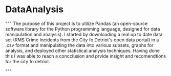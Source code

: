 # DataAnalysis

"""
The purpose of this project is to utilize Pandas (an open-source software library for the Python programming language, designed for data manipulation and analysis). I started by downloading a real up to date data set (RMS Crime Incidents from the City fo Detriot's open data portal) in a .csv format and manipulating the data into various subsets, graphs for analysis, and deployed other statistical analysis techniques. Having done this I was able to reach a concclusion and prvide insight and recomendtions for the city fo detriot. 

"""
